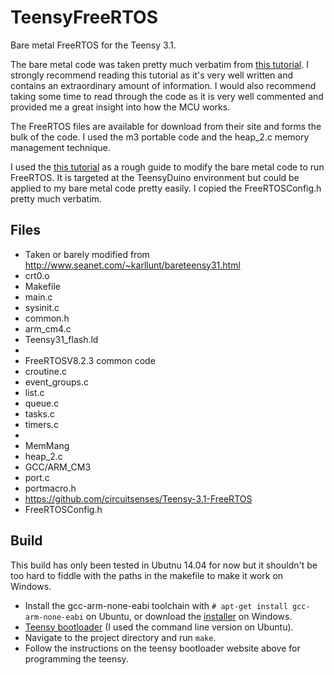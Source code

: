 # TeensyFreeRTOS
Bare metal FreeRTOS for the Teensy 3.1.

The bare metal code was taken pretty much verbatim from [this tutorial](http://www.seanet.com/~karllunt/bareteensy31.html). I strongly recommend reading this tutorial as it's very well written and contains an extraordinary amount of information. I would also recommend taking some time to read through the code as it is very well commented and provided me a great insight into how the MCU works.

The FreeRTOS files are available for download from their site and forms the bulk of the code. I used the m3 portable code and the heap_2.c memory management technique.

I used the [this tutorial](http://rishifranklin.blogspot.co.uk/2014/03/freertos-on-teensy-31.html) as a rough guide to modify the bare metal code to run FreeRTOS. It is targeted at the TeensyDuino environment but could be applied to my bare metal code pretty easily. I copied the FreeRTOSConfig.h pretty much verbatim.

## Files
 - Taken or barely modified from http://www.seanet.com/~karllunt/bareteensy31.html
  - crt0.o
  - Makefile
  - main.c
  - sysinit.c
  - common.h
  - arm_cm4.c
  - Teensy31_flash.ld
  - <assosiated header files>
 - FreeRTOSV8.2.3 common code
  - croutine.c
  - event_groups.c
  - list.c
  - queue.c
  - tasks.c
  - timers.c
  - <assosiated header files>
 - MemMang
  - heap_2.c
 - GCC/ARM_CM3
  - port.c
  - portmacro.h
 - https://github.com/circuitsenses/Teensy-3.1-FreeRTOS
  - FreeRTOSConfig.h
  
## Build
This build has only been tested in Ubutnu 14.04 for now but it shouldn't be too hard to fiddle with the paths in the makefile to make it work on Windows.

 - Install the gcc-arm-none-eabi toolchain with `# apt-get install gcc-arm-none-eabi` on Ubuntu, or download the [installer](https://launchpad.net/gcc-arm-embedded/+download) on Windows.
 - [Teensy bootloader](https://www.pjrc.com/teensy/loader.html) (I used the command line version on Ubuntu).
 - Navigate to the project directory and run `make`.
 - Follow the instructions on the teensy bootloader website above for programming the teensy.
